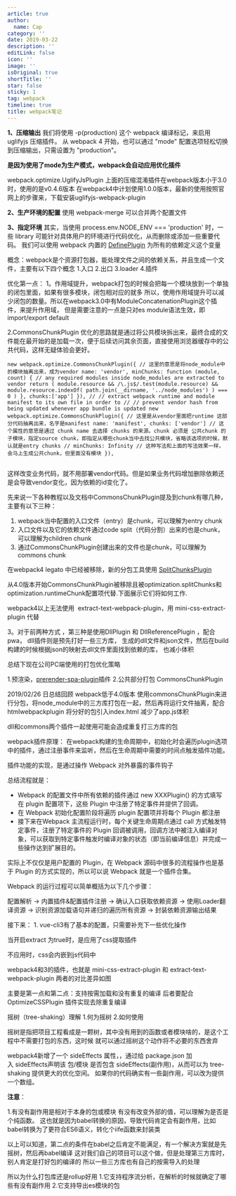 ```yaml
---
article: true
author:
  name: Cap
category: ''
date: 2019-03-22
description: ''
editLink: false
icon: ''
image: ''
isOriginal: true
shortTitle: ''
star: false
sticky: 1
tag: webpack
timeline: true
title: webpack笔记
---
```




**1、压缩输出**
我们将使用 -p(production) 这个 webpack 编译标记，来启用 uglifyjs 压缩插件。
从 webpack 4 开始，也可以通过 "mode" 配置选项轻松切换到压缩输出，只需设置为 "production"。

**是因为使用了mode为生产模式，webpack会自动应用优化插件**


webpack.optimize.UglifyJsPlugin 
上面的压缩混淆插件在webpack版本小于3.0时，使用的是v0.4.6版本
在webpack4中计划使用1.0.0版本，最新的使用按照官网上的步骤来，下载安装uglifyjs-webpack-plugin


**2、生产环境的配置**
使用 webpack-merge 可以合并两个配置文件


**3、指定环境**
其实，当使用 process.env.NODE_ENV === 'production' 时，一些 library 可能针对具体用户的环境进行代码优化，从而删除或添加一些重要代码。
我们可以使用 webpack 内置的 [DefinePlugin](https://www.webpackjs.com/plugins/define-plugin) 为所有的依赖定义这个变量






概念：webpack是个资源打包器，能处理文件之间的依赖关系，并且生成一个文件，主要有以下四个概念
1.入口
2.出口
3.loader
4.插件


优化第一点：
1。作用域提升，webpack打包的时候会把每一个模块放到一个单独的闭包里面，如果有很多模块，闭包相对应的就多
所以，使用作用域提升可以减少闭包的数量。所以在webpack3.0中有ModuleConcatenationPlugin这个插件，来提升作用域，
但是需要注意的一点是只对es module语法生效，即import/export default


2.CommonsChunkPlugin 优化的思路就是通过将公共模块拆出来，最终合成的文件能在最开始的是加载一次，便于后续访问其余页面，直接使用浏览器缓存中的公共代码，这样无疑体验会更好。 

```
new webpack.optimize.CommonsChunkPlugin({ // 这里的意思是将node_module中的模块抽离出来，成为vendor name: 'vendor', minChunks: function (module, count) { // any required modules inside node_modules are extracted to vendor return ( module.resource && /\.js$/.test(module.resource) && module.resource.indexOf( path.join(__dirname, '../node_modules') ) === 0 ) }, chunks:['app'] }), // // extract webpack runtime and module manifest to its own file in order to // // prevent vendor hash from being updated whenever app bundle is updated new webpack.optimize.CommonsChunkPlugin({ // 这里是从vendor里面把runtime 这部分代码抽离出来，名字是manifest name: 'manifest', chunks: ['vendor'] // 这个属性的意思是通过 chunk name 去选择 chunks 的来源。chunk 必须是 公共chunk 的子模块，指定source chunk，即指定从哪些chunk当中去找公共模块，省略该选项的时候，默认就是entry chunks // minChunks: Infinity // 这种写法和上面的写法效果一样，会马上生成公共chunk，但里面没有模块 }),


```

这样改变业务代码，就不用部署vendor代码。但是如果业务代码增加删除依赖还是会导致vendor变化，因为依赖的id变化了。



先来说一下各种教程以及文档中CommonsChunkPlugin提及到chunk有哪几种，主要有以下三种：

1. webpack当中配置的入口文件（entry）是chunk，可以理解为entry chunk
2. 入口文件以及它的依赖文件通过code split（代码分割）出来的也是chunk，可以理解为children chunk
3. 通过CommonsChunkPlugin创建出来的文件也是chunk，可以理解为commons chunk


在webpack4 legato 中已经被移除，新的分包工具使用 [SplitChunksPlugin](https://segmentfault.com/a/1190000015938570)

 从4.0版本开始CommonsChunkPlugin被移除且被optimization.splitChunks和optimization.runtimeChunk配置项代替.下面展示它们将如何工作.

webpack4以上无法使用  extract-text-webpack-plugin，用 mini-css-extract-plugin 代替

3。对于前两种方式 ，第三种是使用DllPlugin 和 DllReferencePlugin ，配合pwa， 
dll插件则是预先打好一些三方库， 生成的dll文件和json文件，然后在build构建的时候根据json的映射去dll文件里面找到依赖的库，
也减小体积




总结下现在公司PC端使用的打包优化策略

1.预渲染，[prerender-spa-plugin](https://github.com/chrisvfritz/prerender-spa-plugin)插件
2.公共部分打包  CommonsChunkPlugin


2019/02/26 日总结回顾
webpack低于4.0版本
使用commonsChunkPlugin来进行分包，将node_module中的三方库打包在一起，然后再将运行文件抽离，配合htmlwebpackplugin
将分好的包引入index.html
减少了app.js体积




dll和commons两个插件一起使用可能会造成重复打三方库的包

webpack插件原理：
在webpack构建的生命周期中，初始化时会遍历plugin选项中的插件，通过注册事件来监听，然后在生命周期中需要的时间点触发插件功能。

插件功能的实现，是通过操作 Webpack 对外暴露的事件钩子

总结流程就是：

- Webpack 的配置文件中所有依赖的插件通过 new XXXPlugin() 的方式填写在 plugin 配置项下，这些 Plugin 中注册了特定事件并提供了回调。
- 在 Webpack 初始化配置阶段将遍历 plugin 配置项并将每个 Plugin 都注册
- 接下来在Webpack 主流程运行时，每个关键生命周期点通过 call 方式触发特定事件，注册了特定事件的 Plugin 回调被调用，回调方法中被注入编译对象，可以获取到特定事件触发时编译对象的状态（即当前编译信息）并完成一些操作达到扩展目的。

实际上不仅仅是用户配置的 Plugin，在 Webpack 源码中很多的流程操作也是基于 Plugin 的方式实现的，所以可以说 Webpack 就是一个插件合集。


Webpack 的运行过程可以简单概括为以下几个步骤：

配置解析 -> 内置插件&配置插件注册 -> 确认入口获取依赖资源 -> 使用Loader翻译资源 -> 识别资源加载语句并递归的遍历所有资源 -> 封装依赖资源输出结果














接下来：
1.
vue-cli3有了基本的配置，只需要补充下一些优化操作

当开启extract
为true时，是应用了css提取插件

不应用时，css会内嵌到js代码中

webpack4和3的插件，也就是
mini-css-extract-plugin 
和
extract-text-webpack-plugin
两者的对比差异如图

主要是第一点和第二点：支持按需加载和没有重复的编译
后者要配合OptimizeCSSPlugin 插件实现去除重复编译




摇树（tree-shaking）理解
1.何为摇树
2.如何使用

摇树是指把项目工程看成是一颗树，其中没有用到的函数或者模块啥的，是这个工程中不需要打包的东西，这时候
就可以通过摇树这个动作将不必要的东西舍弃

webpack4新增了一个 sideEffects 属性，，通过给 package.json 加入 sideEffects声明该 包/模块 是否包含 sideEffects(副作用)，从而可以为 tree-shaking 提供更大的优化空间。
如果你的代码确实有一些副作用，可以改为提供一个数组。

**注意**：



1.有没有副作用是相对于本身的包或模块 有没有改变外部的值，可以理解为是否是个纯函数。
这也就是因为babel转换的原因，导致代码肯定会有副作用，比如babel转换为了更符合ES6语义，转化个iife函数来封装类

以上可以知道，第二点的条件在babel之后肯定不能满足，有一个解决方案就是先摇树，然后再babel编译
这对我们自己的项目可以这个做，但是处理第三方库时，别人肯定是打好包的编译的
所以一些三方库也有自己的按需导入的处理

所以为什么打包库还是rollup好用
1.它支持程序流分析，在解析的时候就确定了哪些有没有副作用
2.它支持导出es模块的包










